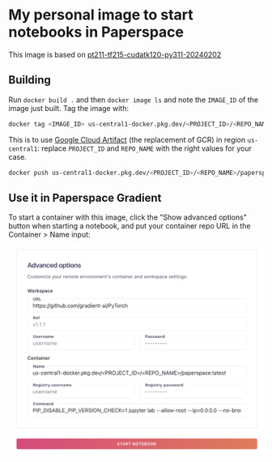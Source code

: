 # My personal image to start notebooks in Paperspace

This image is based on [pt211-tf215-cudatk120-py311-20240202](https://hub.docker.com/r/paperspace/gradient-base/tags)

## Building

Run `docker build .` and then `docker image ls` and note the `IMAGE_ID` of the image just built. Tag the image with:

```bash
docker tag <IMAGE_ID> us-central1-docker.pkg.dev/<PROJECT_ID>/<REPO_NAME>/paperspace:latest
```

This is to use [Google Cloud Artifact](https://cloud.google.com/artifact-registry/docs/docker) (the replacement of GCR) in region `us-central1`: replace `PROJECT_ID` and `REPO_NAME` with the right values for your case.

```bash
docker push us-central1-docker.pkg.dev/<PROJECT_ID>/<REPO_NAME>/paperspace
```

## Use it in Paperspace Gradient

To start a container with this image, click the "Show advanced options" button when starting a notebook, and put your container repo URL in the Container > Name input:

<img src="assets/start-container.png">
